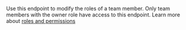 Use this endpoint to modify the roles of a team member. Only team members with the owner role have access to this endpoint. Learn more about [roles and permissions](/docs/permissions)